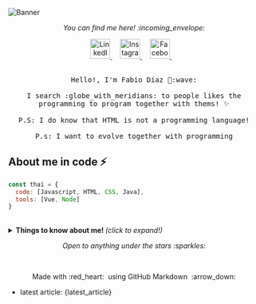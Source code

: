 ![Banner](https://scontent.faep14-2.fna.fbcdn.net/v/t1.0-9/s960x960/115731481_3123897517695839_1149804846308302272_o.jpg?_nc_cat=109&_nc_sid=8024bb&_nc_ohc=lWLIAFQZngsAX9bxo87&_nc_ht=scontent.faep14-2.fna&_nc_tp=7&oh=d71d4208fb097855c37c27fb03aaaa63&oe=5F400487)

<!-- social medias -->
<p align="center"> 
  <i> You can find me here! :incoming_envelope: </i>
</p>

<p align="center">
  <a href="https://www.linkedin.com/in/diazfabio">
    <img src="https://github.com/Quadrified/Quadrified/blob/master/assets/my_svgs/linkedin.svg" width="40px" alt="LinkedIn">
  </a> &nbsp; &nbsp;
  <a href="https://instagram.com/fl_diaz">
    <img src="https://github.com/Quadrified/Quadrified/blob/master/assets/my_svgs/instagram.svg" width="40px" alt="Instagram">
  </a> &nbsp; &nbsp;
  <a href="https://facebook.com/fl.diaz.3">
    <img src="https://github.com/diazfabio18/diazfabio18/img/facebook_icon.png" width="40px" alt="Facebook">
  </a> &nbsp; &nbsp;
  <!-- <a href="https://api.whatsapp.com/send?phone=+917330770559">
    <img src="https://github.com/Quadrified/Quadrified/blob/master/assets/my_svgs/whatsapp.svg" width="40px" alt="Whatsapp">
  </a> &nbsp; &nbsp; -->
</p>

<p align="center">
  <!-- <img src="https://media.giphy.com/media/MeJgB3yMMwIaHmKD4z/giphy.gif" width="30%"> -->
  <!-- <img src="img/Banner_fabio_diaz.png"> -->
<br>
  <samp>
    Hello!, I'm Fabio Díaz 👋:wave:
    <br><br>
    I search :globe_with_meridians: to people likes the programming to program together with thems! ✨
    <br><br>
    P.S: I do know that HTML is not a programming language!
    <br><br>
    P.s: I want to evolve together with programming
  </samp>
</p>

## About me in code ⚡

```javascript
const thai = {
  code: [Javascript, HTML, CSS, Java],
  tools: [Vue, Node]
}
```

<br>
<!-- <img src="https://github.com/Quadrified/Quadrified/blob/master/assets/svg/dev/languages/css3.svg" alt="css3" style="vertical-align:top; margin:6px 4px"> -->

 <!-- <a href="#">
    <img src="https://github.com/Quadrified/Quadrified/blob/master/assets/svg/dev/languages/css3.svg" alt="css3" style="vertical-align:top; margin:6px 4px">
  </a> -->

<details>
  <summary> <b> Things to know about me! </b> <i>(click to expand!)</i> </summary>
  
  <br>
  
  [![Github Stats By Anurag](https://github-readme-stats.vercel.app/api?username=diazfabio18&show_icons=true&title_color=fff&icon_color=79ff97&text_color=9f9f9f&bg_color=151515)](https://github.com/anuraghazra/github-readme-stats)

---

### - Languages and Tools...

<p align="center">

  <!-- For more icons please follow  https://github.com/MikeCodesDotNET/ColoredBadges -->

  <!-- <img src="https://github.com/Quadrified/Quadrified/blob/master/assets/svg/dev/frameworks/angular.svg" alt="angular" style="vertical-align:top; margin:4px"> -->
  <!-- <img src="https://github.com/Quadrified/Quadrified/blob/master/assets/svg/dev/frameworks/react.svg" alt="react" style="vertical-align:top; margin:4px"> -->
  <img src="https://github.com/Quadrified/Quadrified/blob/master/assets/svg/dev/languages/js.svg" alt="js" style="vertical-align:top; margin:4px">
  <img src="https://github.com/Quadrified/Quadrified/blob/master/assets/svg/dev/languages/java.svg" alt="java" style="vertical-align:top; margin:4px">
  <img src="https://github.com/Quadrified/Quadrified/blob/master/assets/svg/dev/services/npm.svg" alt="npm" style="vertical-align:top; margin:4px">
  <!-- <img src="https://github.com/Quadrified/Quadrified/blob/master/assets/svg/dev/tools/bash.svg" alt="bash" style="vertical-align:top; margin:4px"> -->
  <img src="https://github.com/Quadrified/Quadrified/blob/master/assets/svg/dev/tools/visualstudio_code.svg" alt="vscode" style="vertical-align:top; margin:4px">
  <!-- <img src="https://github.com/Quadrified/Quadrified/blob/master/assets/svg/dev/tools/powershell.svg" alt="powershell" style="vertical-align:top; margin:4px"> -->
  <!-- <img src="https://github.com/Quadrified/Quadrified/blob/master/assets/svg/dev/misc/mobile.svg" alt="mobile_development" style="vertical-align:top; margin:4px"> -->

 <img src="https://github.com/Quadrified/Quadrified/blob/master/assets/svg/dev/languages/css3.svg" alt="css3" style="vertical-align:top; margin:6px 4px">

|<img src="https://github.com/Quadrified/Quadrified/blob/master/assets/svg/dev/languages/html.svg" alt="html" style="vertical-align:top; margin:6px 4px">

---

</p>


- Improving my second language.
<!-- - Learning to develop Mobile-first web-apps.
- Learning React with Redux. 
- Adding databases to my skill set. -->

---

</details>

<p align="center">
  <i> Open to anything under the stars :sparkles: </i>
</p>

<br>

<p align="center">
  Made with :red_heart: &nbsp;using GitHub Markdown &nbsp;:arrow_down:
</p>






<!--
**diazfabio18/diazfabio18** is a ✨ _special_ ✨ repository because its `README.md` (this file) appears on your GitHub profile.

Here are some ideas to get you started:

- 🔭 I’m currently working on ...
- 🌱 I’m currently learning ...
- 👯 I’m looking to collaborate on ...
- 🤔 I’m looking for help with ...
- 💬 Ask me about ...
- 📫 How to reach me: ...
- 😄 Pronouns: ...
- ⚡ Fun fact: ...
-->
- latest article: {latest_article}

